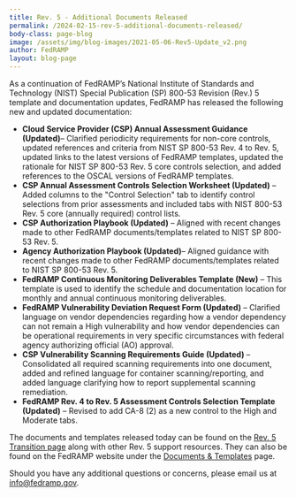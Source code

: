 ```yaml
---
title: Rev. 5 - Additional Documents Released
permalink: /2024-02-15-rev-5-additional-documents-released/
body-class: page-blog
image: /assets/img/blog-images/2021-05-06-Rev5-Update_v2.png
author: FedRAMP
layout: blog-page
---
```

As a continuation of FedRAMP’s National Institute of Standards and Technology (NIST) Special Publication (SP) 800-53 Revision (Rev.) 5 template and documentation updates, FedRAMP has released the following new and updated documentation: 

- <b>Cloud Service Provider (CSP) Annual Assessment Guidance (Updated)</b>– Clarified periodicity requirements for non-core controls, updated references and criteria from NIST SP 800-53 Rev. 4 to Rev. 5, updated links to the latest versions of FedRAMP templates, updated the rationale for NIST SP 800-53 Rev. 5 core controls selection, and added references to the OSCAL versions of FedRAMP templates. 
- <b>CSP Annual Assessment Controls Selection Worksheet (Updated)</b> – Added columns to the "Control Selection" tab to identify control selections from prior assessments and included tabs with NIST 800-53 Rev. 5 core (annually required) control lists.
- <b>CSP Authorization Playbook (Updated)</b> – Aligned with recent changes made to other FedRAMP documents/templates related to NIST SP 800-53 Rev. 5.
- <b>Agency Authorization Playbook (Updated)</b>– Aligned guidance with recent changes made to other FedRAMP documents/templates related to NIST SP 800-53 Rev. 5.
- <b>FedRAMP Continuous Monitoring Deliverables Template (New)</b> – This template is used to identify the schedule and documentation location for monthly and annual continuous monitoring deliverables.
- <b>FedRAMP Vulnerability Deviation Request Form (Updated)</b> – Clarified language on vendor dependencies regarding how a vendor dependency can not remain a High vulnerability and how vendor dependencies can be operational requirements in very specific circumstances with federal agency authorizing official (AO) approval.
- <b>CSP Vulnerability Scanning Requirements Guide (Updated)</b> – Consolidated all required scanning requirements into one document, added and refined language for container scanning/reporting, and added language clarifying how to report supplemental scanning remediation.
- <b>FedRAMP Rev. 4 to Rev. 5 Assessment Controls Selection Template (Updated)</b> – Revised to add CA-8 (2) as a new control to the High and Moderate tabs.

The documents and templates released today can be found on the <a href="https://www.fedramp.gov/rev5-transition/" target="_blank" rel="noopener noreferrer">Rev. 5 Transition page</a> along with other Rev. 5 support resources. They can also be found on the FedRAMP website under the <a href="https://www.fedramp.gov/documents-templates/" target="_blank" rel="noopener noreferrer">Documents & Templates</a> page.

Should you have any additional questions or concerns, please email us at <a href="mailto:info@fedramp.gov">info@fedramp.gov</a>. 
